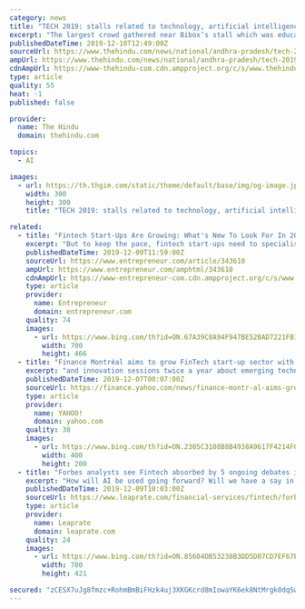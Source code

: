 ```yaml
---
category: news
title: "TECH 2019: stalls related to technology, artificial intelligence a big draw"
excerpt: "The largest crowd gathered near Bibox’s stall which was educating the visitors about artificial intelligence. As the founder of the start-up, Sandeep Senan explained the need to develop artificial intelligence, robots made by his company entertained people by walking around the venue and doing stunts. “It is necessary that we encourage our ..."
publishedDateTime: 2019-12-10T12:49:00Z
sourceUrl: https://www.thehindu.com/news/national/andhra-pradesh/tech-2019-stalls-related-to-technology-artificial-intelligence-a-big-draw/article30267835.ece
ampUrl: https://www.thehindu.com/news/national/andhra-pradesh/tech-2019-stalls-related-to-technology-artificial-intelligence-a-big-draw/article30267835.ece/amp/
cdnAmpUrl: https://www-thehindu-com.cdn.ampproject.org/c/s/www.thehindu.com/news/national/andhra-pradesh/tech-2019-stalls-related-to-technology-artificial-intelligence-a-big-draw/article30267835.ece/amp/
type: article
quality: 55
heat: -1
published: false

provider:
  name: The Hindu
  domain: thehindu.com

topics:
  - AI

images:
  - url: https://th.thgim.com/static/theme/default/base/img/og-image.jpg
    width: 300
    height: 300
    title: "TECH 2019: stalls related to technology, artificial intelligence a big draw"

related:
  - title: "Fintech Start-Ups Are Growing: What's New To Look For In 2020"
    excerpt: "But to keep the pace, fintech start-ups need to specialise in these four key sectors. Artificial Intelligence (AI) While it is known how the fintech sector is disrupting the Indian market, but now with AI as partner, it is aiming to change the entire scenario. The combination of AI and RPA is called intelligent automation. It is the next big ..."
    publishedDateTime: 2019-12-09T11:59:00Z
    sourceUrl: https://www.entrepreneur.com/article/343610
    ampUrl: https://www.entrepreneur.com/amphtml/343610
    cdnAmpUrl: https://www-entrepreneur-com.cdn.ampproject.org/c/s/www.entrepreneur.com/amphtml/343610
    type: article
    provider:
      name: Entrepreneur
      domain: entrepreneur.com
    quality: 74
    images:
      - url: https://www.bing.com/th?id=ON.67A39C8A94F947BE52BAD7221FB1C2E1
        width: 700
        height: 466
  - title: "Finance Montréal aims to grow FinTech start-up sector with IBM collaboration"
    excerpt: "and innovation sessions twice a year about emerging technologies and the evolution of AI. Through the Montréal FinTech Station, FinTechs in residency will also access IBM Garage and Design Thinking methodology sessions, enabling them to deliver customer-focused solutions at an accelerated go-to-market pace. \"At the Montréal FinTech Station ..."
    publishedDateTime: 2019-12-07T00:07:00Z
    sourceUrl: https://finance.yahoo.com/news/finance-montr-al-aims-grow-150000140.html
    type: article
    provider:
      name: YAHOO!
      domain: yahoo.com
    quality: 38
    images:
      - url: https://www.bing.com/th?id=ON.2305C3108B8B4938A9617F4214F0A418
        width: 400
        height: 200
  - title: "Forbes analysts see Fintech absorbed by 5 ongoing debates in the 2020s"
    excerpt: "How will AI be used going forward? Will we have a say in it? Will our voice be heard or will discrimination be part of the digital age? And then we have cryptocurrencies, the phenomenon that really started the fintech discussion. Individuals, governments, and corporations are searching for specific roles to play, but then we have China."
    publishedDateTime: 2019-12-09T10:03:00Z
    sourceUrl: https://www.leaprate.com/financial-services/fintech/forbes-analysts-see-fintech-absorbed-by-5-ongoing-debates-in-the-2020s/
    type: article
    provider:
      name: Leaprate
      domain: leaprate.com
    quality: 24
    images:
      - url: https://www.bing.com/th?id=ON.85604DB53238B3DD5D07CD7EF67E9C87
        width: 700
        height: 421

secured: "zCESX7uJg8fmzc+RohmBmBiFHzk4uj3XKGKcrd8mIowaYK6ek8NtMrgk0dqSw4lleeVUkCfRR3Yvn/LRtuxuNtjNLFtO/2YyPy/+xFfN3qpUKy9A8Cb77v0bTSusKISSMLtFp33S4B2u0m7bxB/maCWeI08z42FYix90lhvnVYfbtTgKiqT5afneITlqrqdtisMaN5v9RQjDCP6wuEJDFGasDqyhYE3yQT7pwRwZ9Va9VVFJ7jo7jG+AHnHildIMAdBqllvILXbO4hWpozyXdw==;2FXKm42LUlVBhi9qq/OFMA=="
---
```


